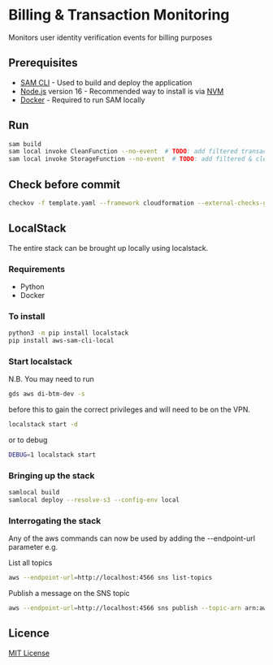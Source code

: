 # Billing & Transaction Monitoring

Monitors user identity verification events for billing purposes

## Prerequisites

- [SAM CLI](https://docs.aws.amazon.com/serverless-application-model/latest/developerguide/serverless-sam-cli-install.html) - Used to build and deploy the application
- [Node.js](https://nodejs.org/en/) version 16 - Recommended way to install is via [NVM](https://github.com/nvm-sh/nvm)
- [Docker](https://docs.docker.com/get-docker/) - Required to run SAM locally

## Run

```sh
sam build
sam local invoke CleanFunction --no-event  # TODO: add filtered transaction event (Jira: BTM-62)
sam local invoke StorageFunction --no-event  # TODO: add filtered & cleaned transaction event (Jira: BTM-63)
```

## Check before commit
```sh
checkov -f template.yaml --framework cloudformation --external-checks-git git@github.com:alphagov/di-devplatform-checkov-hook.git//src/gds_digitalidentity_checkovhook/custom_policies
```

## LocalStack
The entire stack can be brought up locally using localstack.

### Requirements
- Python
- Docker

### To install
```sh
python3 -m pip install localstack
pip install aws-sam-cli-local
```

### Start localstack
N.B. You may need to run
```sh
gds aws di-btm-dev -s 
```
before this to gain the correct privileges and will need to be on the VPN.

```sh
localstack start -d
```

or to debug

```sh
DEBUG=1 localstack start
```

### Bringing up the stack
```sh
samlocal build
samlocal deploy --resolve-s3 --config-env local
```

### Interrogating the stack
Any of the aws commands can now be used by adding the --endpoint-url parameter e.g.

List all topics
```sh
aws --endpoint-url=http://localhost:4566 sns list-topics
```

Publish a message on the SNS topic
```sh
aws --endpoint-url=http://localhost:4566 sns publish --topic-arn arn:aws:sns:eu-west-2:000000000000:TestTxMATopic --message 'Test Message!'
```

## Licence

[MIT License](LICENCE)
